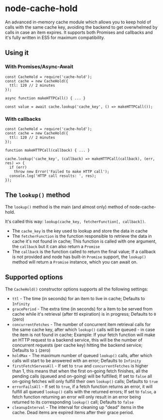 # node-cache-hold

An advanced in-memory cache module which allows you to keep hold of calls with the same cache key, avoiding the backend to get overwhelmed by calls in case an item expires. It supports both Promises and callbacks and it's fully written in ES5 for maximum compatibility.

## Using it

### With Promises/Async-Await

	const CacheHold = require('cache-hold');
	const cache = new CacheHold({
	  ttl: 120 // 2 minutes
	});
	
	async function makeHTTPCall() { ... }
	
	const value = await cache.lookup('cache_key', () => makeHTTPCall());

### With callbacks

	const CacheHold = require('cache-hold');
	const cache = new CacheHold({
	  ttl: 120 // 2 minutes
	});
	
	function makeHTTPCall(callback) { ... }

	cache.lookup('cache_key', (callback) => makeHTTPCall(callback), (err, res) => {
	  if (err)
	    throw new Error('Failed to make HTTP call');
	  console.log('HTTP call results: ', res);
	});


## The `lookup()` method

The `lookup()` method is the main (and almost only) method of node-cache-hold.

It's called this way: `lookup(cache_key, fetcherFunction[, callback])`.

- The `cache_key` is the key used to lookup and store the data in cache
- The `fetcherFunction` is the function responsible to retrieve the data in cache it's not found in cache; This function is called with one argument, the `callback` but it can also return a `Promise`
- The `callback` is the function called to return the final value; If a callback is not provided and node has built-in `Promise` support, the `lookup()` method will return a `Promise` instance, which you can await on.


## Supported options

The `CacheHold()` constructor options supports all the following settings:

- `ttl` - The time (in seconds) for an item to live in cache; Defaults to `Infinity`
- `gracePeriod` - The extra time (in seconds) for a item to be served from cache while it's retrieval (after ttl expiration) is in progress; Defaults to `0` (zero)
- `concurrentFetches` - The number of concurrent item retrieval calls for the same cache key, after which `lookup()` calls will be queued - in case the item is not found in cache; Example: If your fetch function will make an HTTP request to a backend service, this will be the number of concurrent requests (per cache key) hitting the backend service; Defaults to `1` (zero)
- `holdMax` - The maximum number of queued `lookup()` calls, after which calls will start to be answered with an error; Defaults to `Infinity`
- `firstFetchServesAll` - If set to `true` and `concurrentFetches` is higher than 1, this means that when the first on-going fetch finishes, all the pending calls (queued and on-going) will be fulfilled; If set to `false` all on-going fetches will only fulfill their own `lookup()` calls; Defaults to `true`
- `errorFailsAll` - If set to `true`, if a fetch function returns an error, it will fulfill all queued `lookup()` calls with the returned errors; If set to `false`, a fetch function returning an error will only result in an error being returned to its corresponding `lookup()` call; Defaults to `false`
- `cleanupInterval` - The interval for cleaning up "dead" items in the cache. Dead items are expired items after their grace period.
